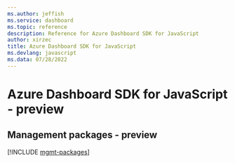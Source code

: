 ```yaml
---
ms.author: jeffish
ms.service: dashboard
ms.topic: reference
description: Reference for Azure Dashboard SDK for JavaScript
author: xirzec
title: Azure Dashboard SDK for JavaScript
ms.devlang: javascript
ms.data: 07/28/2022
---
```

# Azure Dashboard SDK for JavaScript - preview

## Management packages - preview
[!INCLUDE [mgmt-packages](dashboard-mgmt-index.md)]